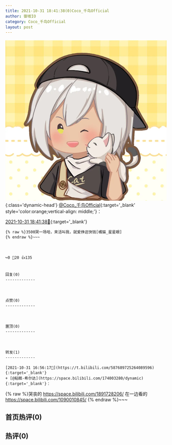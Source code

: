 ```yaml
---
title: 2021-10-31 18:41:38(0)Coco_千鸟Official
author: 御坂IO
category: Coco_千鸟Official
layout: post
---
```


![img](/images/85e485bc0dbd0cde4d15f24d7cffe9704618ad10.jpg){:class='dynamic-head'}
[@Coco_千鸟Official](https://space.bilibili.com/1891728206/dynamic){:target='_blank' style='color:orange;vertical-align: middle;'}：

[2021-10-31 18:41:38🔗](https://t.bilibili.com/587716873747391168){:target='_blank'}

~~~
{% raw %}3500哭一场哈，来活叫我，就爱挣这快钱[橘猫_星星眼]
{% endraw %}~~~



↪️0 💬20 👍135


回复(0)
-------------



点赞(0)
-------------



置顶(0)
-------------



转发(1)
-------------

[2021-10-31 16:56:17🔗](https://t.bilibili.com/587689725264089596){:target='_blank'}
+ [@粘糕-希尔达](https://space.bilibili.com/174003280/dynamic){:target='_blank'}：
~~~
{% raw %}哭丧的 https://space.bilibili.com/1891728206/
在一边看的 https://space.bilibili.com/1090010845/
{% endraw %}~~~






首页热评(0)
-------------



热评(0)
-------------



